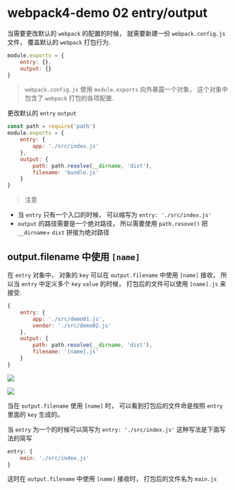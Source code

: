# webpack4-demo 02 entry/output
当需要更改默认的 `webpack` 的配置的时候， 就需要新建一份 `webpack.config.js` 文件， 覆盖默认的 `webpack` 打包行为.

```js
module.exports = {
    entry: {},
    output: {}
}
```

> `webpack.config.js` 使用 `module.exports` 向外暴露一个对象， 这个对象中包含了 `webpack` 打包的各项配置. 

更改默认的  `entry` `output`

```js
const path = require('path')
module.exports = {
    entry: {
        app: './src/index.js'
    }, 
    output: {
        path: path.resolve(__dirname, 'dist'), 
        filename: 'bundle.js'
    }
}
```
>注意
* 当 `entry` 只有一个入口的时候， 可以缩写为 `entry: './src/index.js'` 
* `output` 的路径需要是一个绝对路径， 所以需要使用 `path.resove()` 把 `__dirname`+ `dist` 拼接为绝对路径

## output.filename 中使用 `[name]`
在 `entry` 对象中， 对象的 `key` 可以在 `output.filename` 中使用 `[name]` 接收， 所以当 `entry` 中定义多个 `key` `value` 的时候， 打包后的文件可以使用 `[name].js` 来接受.

```js
{
    entry: {
        app: './src/demo01.js',
        vendor: './src/demo02.js'
    }, 
    output: {
        path: path.resolve(__dirname, 'dist'), 
        filename: '[name].js'
    }
}
```

![](https://user-gold-cdn.xitu.io/2019/4/17/16a293b538450ce7?w=608&h=282&f=png&s=56456)

![](https://user-gold-cdn.xitu.io/2019/4/17/16a2932af48ee6e4?w=252&h=96&f=png&s=4492)


当在 `output.filename` 使用 `[name]` 时， 可以看到打包后的文件命是按照 `entry` 里面的 `key` 生成的。

当 `entry` 为一个的时候可以简写为 `entry: './src/index.js'` 这种写法是下面写法的简写

```js
entry: {
    main: './src/index.js'
}
```

这时在 `output.filename` 中使用 `[name]` 接收时， 打包后的文件名为 `main.js`










